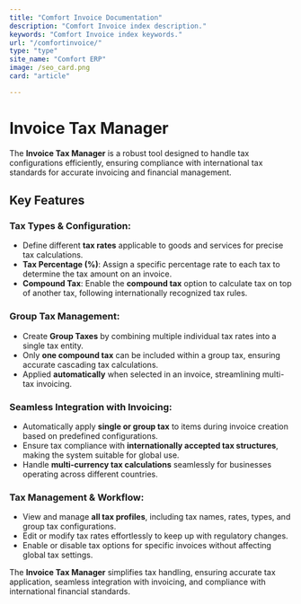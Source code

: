 ```yaml
---
title: "Comfort Invoice Documentation"
description: "Comfort Invoice index description."
keywords: "Comfort Invoice index keywords."
url: "/comfortinvoice/"
type: "type"
site_name: "Comfort ERP"
image: /seo_card.png
card: "article"

---
```


# Invoice Tax Manager

The **Invoice Tax Manager** is a robust tool designed to handle tax configurations efficiently, ensuring compliance with international tax standards for accurate invoicing and financial management.

## Key Features ##

### **Tax Types & Configuration**:
+ Define different **tax rates** applicable to goods and services for precise tax calculations.
+ **Tax Percentage (%)**: Assign a specific percentage rate to each tax to determine the tax amount on an invoice.
+ **Compound Tax**: Enable the **compound tax** option to calculate tax on top of another tax, following internationally recognized tax rules.

### **Group Tax Management**:
+ Create **Group Taxes** by combining multiple individual tax rates into a single tax entity.
+ Only **one compound tax** can be included within a group tax, ensuring accurate cascading tax calculations.
+ Applied **automatically** when selected in an invoice, streamlining multi-tax invoicing.

### **Seamless Integration with Invoicing**:
+ Automatically apply **single or group tax** to items during invoice creation based on predefined configurations.
+ Ensure tax compliance with **internationally accepted tax structures**, making the system suitable for global use.
+ Handle **multi-currency tax calculations** seamlessly for businesses operating across different countries.

### **Tax Management & Workflow**:
+ View and manage **all tax profiles**, including tax names, rates, types, and group tax configurations.
+ Edit or modify tax rates effortlessly to keep up with regulatory changes.
+ Enable or disable tax options for specific invoices without affecting global tax settings.

The **Invoice Tax Manager** simplifies tax handling, ensuring accurate tax application, seamless integration with invoicing, and compliance with international financial standards.
